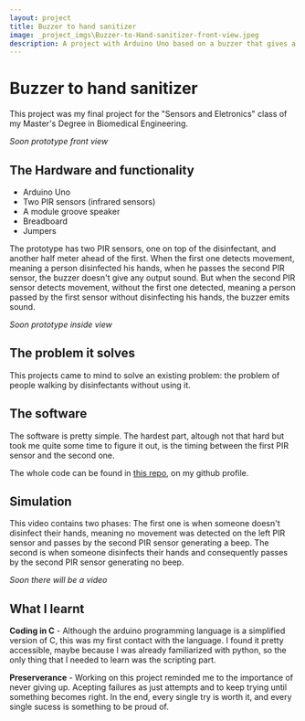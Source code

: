 ```yaml
---
layout: project
title: Buzzer to hand sanitizer
image: _project_imgs\Buzzer-to-Hand-sanitizer-front-view.jpeg
description: A project with Arduino Uno based on a buzzer that gives a signal when someone doesn't sanitize their hands. 
---
```


# Buzzer to hand sanitizer

This project was my final project for the "Sensors and Eletronics" class of my Master's Degree in Biomedical Engineering.

*Soon prototype front view*

## The Hardware and functionality
- Arduino Uno
- Two PIR sensors (infrared sensors)
- A module groove speaker
- Breadboard
- Jumpers

The prototype has two PIR sensors, one on top of the disinfectant, and another half meter ahead of the first. When the first one detects movement, meaning a person disinfected his hands, when he passes the second PIR sensor, the buzzer doesn't give any output sound. But when the second PIR sensor detects movement, without the first one detected, meaning a person passed by the first sensor without disinfecting his hands, the buzzer emits sound.

*Soon prototype inside view*

## The problem it solves
This projects came to mind to solve an existing problem: the problem of people walking by disinfectants without using it.

## The software
The software is pretty simple. The hardest part, altough not that hard but took me quite some time to figure it out, is the timing between the first PIR sensor and the second one.

The whole code can be found in [this repo]("https://github.com/GoncaloCJG/Buzzer-to-hand-sanitizer"), on my github profile.

## Simulation 
This video contains two phases: The first one is when someone doesn't disinfect their hands, meaning no movement was detected on the left PIR sensor and passes by the second PIR sensor generating a beep. The second is when someone disinfects their hands and consequently passes by the second PIR sensor generating no beep.

*Soon there will be a video*

## What I learnt
**Coding in C** - Although the arduino programming language is a simplified version of C, this was my first contact with the language. I found it pretty accessible, maybe because I was already familiarized with python, so the only thing that I needed to learn was the scripting part.

**Preserverance** - Working on this project reminded me to the importance of never giving up. Acepting failures as just attempts and to keep trying until something becomes right. In the end, every single try is worth it, and every single sucess is something to be proud of.